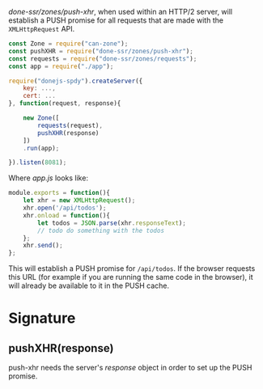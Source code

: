 *done-ssr/zones/push-xhr*, when used within an HTTP/2 server, will establish a PUSH promise for all requests that are made with the `XMLHttpRequest` API.

```js
const Zone = require("can-zone");
const pushXHR = require("done-ssr/zones/push-xhr");
const requests = require("done-ssr/zones/requests");
const app = require("./app");

require("donejs-spdy").createServer({
	key: ...,
	cert: ...
}, function(request, response){

	new Zone([
		requests(request),
		pushXHR(response)
	])
	.run(app);

}).listen(8081);
```

Where *app.js* looks like:

```js
module.exports = function(){
	let xhr = new XMLHttpRequest();
	xhr.open('/api/todos');
	xhr.onload = function(){
		let todos = JSON.parse(xhr.responseText);
		// todo do something with the todos
	};
	xhr.send();
};
```

This will establish a PUSH promise for `/api/todos`. If the browser requests this URL (for example if you are running the same code in the browser), it will already be available to it in the PUSH cache.

# Signature

## pushXHR(response)

push-xhr needs the server's *response* object in order to set up the PUSH promise.

